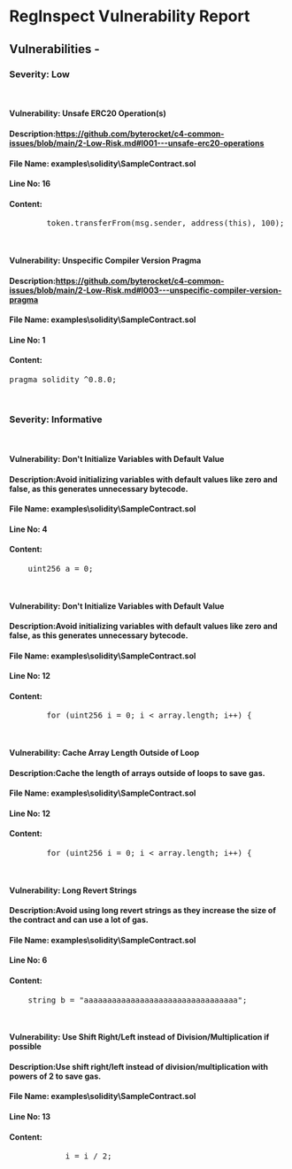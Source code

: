 # **RegInspect Vulnerability Report**

## **Vulnerabilities** -



### **Severity: Low**
</br>

#### **Vulnerability: Unsafe ERC20 Operation(s)**
#### **Description**:https://github.com/byterocket/c4-common-issues/blob/main/2-Low-Risk.md#l001---unsafe-erc20-operations
#### **File Name**: examples\solidity\SampleContract.sol
#### **Line No**: 16
#### **Content**: 
<pre>
        token.transferFrom(msg.sender, address(this), 100);</pre>
</br>

#### **Vulnerability: Unspecific Compiler Version Pragma**
#### **Description**:https://github.com/byterocket/c4-common-issues/blob/main/2-Low-Risk.md#l003---unspecific-compiler-version-pragma
#### **File Name**: examples\solidity\SampleContract.sol
#### **Line No**: 1
#### **Content**: 
<pre>
pragma solidity ^0.8.0;</pre>
</br>

### **Severity: Informative**
</br>

#### **Vulnerability: Don't Initialize Variables with Default Value**
#### **Description**:Avoid initializing variables with default values like zero and false, as this generates unnecessary bytecode.
#### **File Name**: examples\solidity\SampleContract.sol
#### **Line No**: 4
#### **Content**: 
<pre>
    uint256 a = 0;</pre>
</br>

#### **Vulnerability: Don't Initialize Variables with Default Value**
#### **Description**:Avoid initializing variables with default values like zero and false, as this generates unnecessary bytecode.
#### **File Name**: examples\solidity\SampleContract.sol
#### **Line No**: 12
#### **Content**: 
<pre>
        for (uint256 i = 0; i < array.length; i++) {</pre>
</br>

#### **Vulnerability: Cache Array Length Outside of Loop**
#### **Description**:Cache the length of arrays outside of loops to save gas.
#### **File Name**: examples\solidity\SampleContract.sol
#### **Line No**: 12
#### **Content**: 
<pre>
        for (uint256 i = 0; i < array.length; i++) {</pre>
</br>

#### **Vulnerability: Long Revert Strings**
#### **Description**:Avoid using long revert strings as they increase the size of the contract and can use a lot of gas.
#### **File Name**: examples\solidity\SampleContract.sol
#### **Line No**: 6
#### **Content**: 
<pre>
    string b = "aaaaaaaaaaaaaaaaaaaaaaaaaaaaaaaaa";</pre>
</br>

#### **Vulnerability: Use Shift Right/Left instead of Division/Multiplication if possible**
#### **Description**:Use shift right/left instead of division/multiplication with powers of 2 to save gas.
#### **File Name**: examples\solidity\SampleContract.sol
#### **Line No**: 13
#### **Content**: 
<pre>
            i = i / 2;</pre>
</br>



